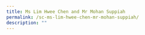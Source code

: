 ```yaml
---
title: Ms Lim Hwee Chen and Mr Mohan Suppiah
permalink: /sc-ms-lim-hwee-chen-mr-mohan-suppiah/
description: ""
---
```

